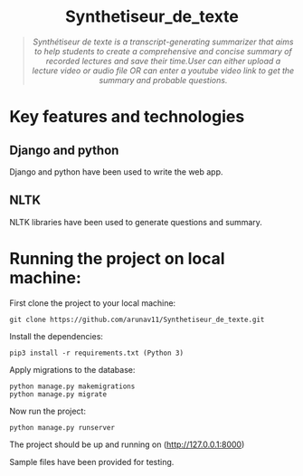 <div align="center">
<h1>Synthetiseur_de_texte</h1>
<blockquote>
<p><i>Synthétiseur de texte is a transcript-generating summarizer that aims to help students to create a comprehensive and concise summary of recorded lectures and save their time.User can either upload a lecture video or audio file OR can enter a youtube video link to get the summary and probable questions.</b></i></p>
</blockquote>
</div>


# Key features and technologies
## Django and python 
Django and python have been used to write the web app.
## NLTK
NLTK libraries have been used to generate questions and summary.

# Running the project on local machine:
First clone the project to your local machine:
```
git clone https://github.com/arunav11/Synthetiseur_de_texte.git
```
Install the dependencies:
```
pip3 install -r requirements.txt (Python 3)
```
Apply migrations to the database:
```
python manage.py makemigrations
python manage.py migrate
```
Now run the project:
```
python manage.py runserver
```

The project should be up and running on (http://127.0.0.1:8000)

Sample files have been provided for testing.
 
